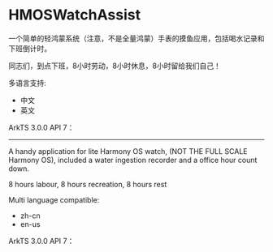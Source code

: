 # HMOSWatchAssist
一个简单的轻鸿蒙系统（注意，不是全量鸿蒙）手表的摸鱼应用，包括喝水记录和下班倒计时。

同志们，到点下班，8小时劳动，8小时休息，8小时留给我们自己！

多语言支持:
 - 中文 	
 - 英文
 
ArkTS 3.0.0 API 7：
 
------------
A handy application for lite Harmony OS watch, (NOT THE FULL SCALE Harmony OS), included a water ingestion recorder and a office hour count down.

8 hours labour, 8 hours recreation, 8 hours rest 

 Multi language compatible:
 - zh-cn
 - en-us

ArkTS 3.0.0 API 7：
